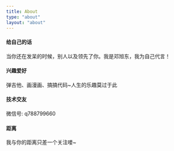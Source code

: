 ```yaml
---
title: About
type: "about"
layout: "about"
---
```


#### 给自己的话

当你还在发呆的时候，别人以及领先了你。我是邓旭东，我为自己代言！

#### 兴趣爱好

弹吉他、画漫画、搞搞代码~人生的乐趣莫过于此

#### 技术交友

微信号: q788799660

#### 距离

我与你的距离只差一个关注喽~